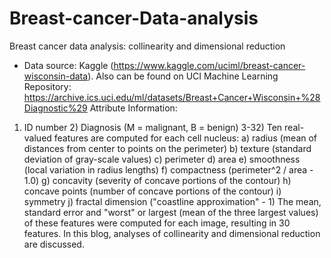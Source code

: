 # Breast-cancer-Data-analysis
Breast cancer data analysis: collinearity and dimensional reduction
* Data source: Kaggle (https://www.kaggle.com/uciml/breast-cancer-wisconsin-data). Also can be found on UCI Machine Learning Repository: https://archive.ics.uci.edu/ml/datasets/Breast+Cancer+Wisconsin+%28Diagnostic%29
Attribute Information:
1) ID number 2) Diagnosis (M = malignant, B = benign) 3-32)
Ten real-valued features are computed for each cell nucleus:
a) radius (mean of distances from center to points on the perimeter) b) texture (standard deviation of gray-scale values) c) perimeter d) area e) smoothness (local variation in radius lengths) f) compactness (perimeter^2 / area - 1.0) g) concavity (severity of concave portions of the contour) h) concave points (number of concave portions of the contour) i) symmetry j) fractal dimension ("coastline approximation" - 1)
The mean, standard error and "worst" or largest (mean of the three largest values) of these features were computed for each image, resulting in 30 features.
In this blog, analyses of collinearity and dimensional reduction are discussed.
